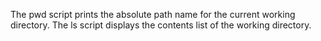 The pwd script prints the absolute path name for the current working directory.
The ls script displays the contents list of the working directory.

